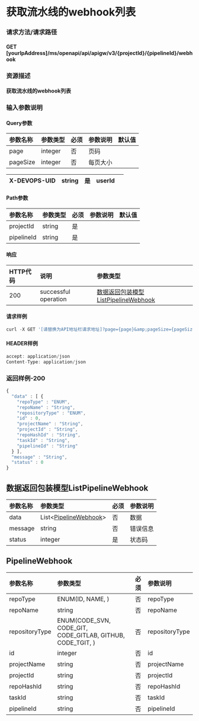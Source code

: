 # 获取流水线的webhook列表

### 请求方法/请求路径

#### GET  [yourIpAddress]/ms/openapi/api/apigw/v3/{projectId}/{pipelineId}/webhook

### 资源描述

#### 获取流水线的webhook列表

### 输入参数说明

#### Query参数

| 参数名称 | 参数类型 | 必须 | 参数说明 | 默认值 |
| :--- | :--- | :--- | :--- | :--- |
| page | integer | 否 | 页码 |  |
| pageSize | integer | 否 | 每页大小 |  |

| X-DEVOPS-UID | string | 是 | userId |  |
| :--- | :--- | :--- | :--- | :--- |


#### Path参数

| 参数名称 | 参数类型 | 必须 | 参数说明 | 默认值 |
| :--- | :--- | :--- | :--- | :--- |
| projectId | string | 是 |  |  |
| pipelineId | string | 是 |  |  |

#### 响应

| HTTP代码 | 说明 | 参数类型 |
| :--- | :--- | :--- |
| 200 | successful operation | [数据返回包装模型ListPipelineWebhook]() |

#### 请求样例

```javascript
curl -X GET '[请替换为API地址栏请求地址]?page={page}&amp;pageSize={pageSize}'
```

#### HEADER样例

```javascript
accept: application/json
Content-Type: application/json
```

### 返回样例-200

```javascript
{
  "data" : [ {
    "repoType" : "ENUM",
    "repoName" : "String",
    "repositoryType" : "ENUM",
    "id" : 0,
    "projectName" : "String",
    "projectId" : "String",
    "repoHashId" : "String",
    "taskId" : "String",
    "pipelineId" : "String"
  } ],
  "message" : "String",
  "status" : 0
}
```

## 数据返回包装模型ListPipelineWebhook

| 参数名称 | 参数类型 | 必须 | 参数说明 |
| :--- | :--- | :--- | :--- |
| data | List&lt;[PipelineWebhook]()&gt; | 否 | 数据 |
| message | string | 否 | 错误信息 |
| status | integer | 是 | 状态码 |

## PipelineWebhook

| 参数名称 | 参数类型 | 必须 | 参数说明 |
| :--- | :--- | :--- | :--- |
| repoType | ENUM\(ID, NAME, \) | 否 | repoType |
| repoName | string | 否 | repoName |
| repositoryType | ENUM\(CODE\_SVN, CODE\_GIT, CODE\_GITLAB, GITHUB, CODE\_TGIT, \) | 否 | repositoryType |
| id | integer | 否 | id |
| projectName | string | 否 | projectName |
| projectId | string | 否 | projectId |
| repoHashId | string | 否 | repoHashId |
| taskId | string | 否 | taskId |
| pipelineId | string | 否 | pipelineId |

